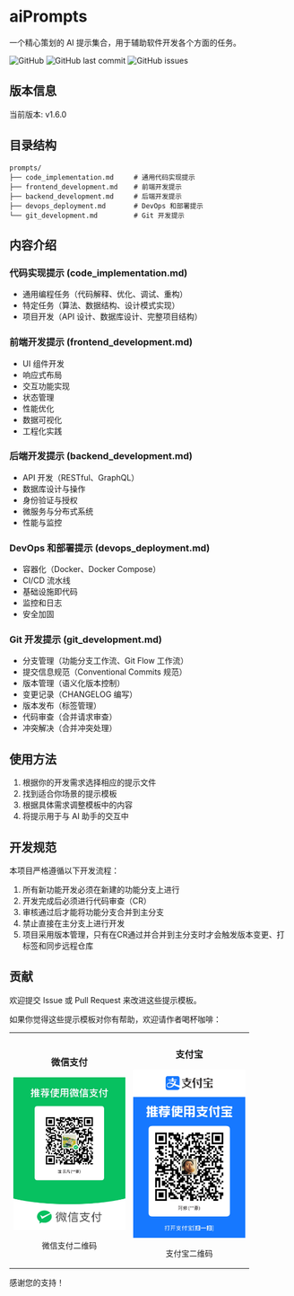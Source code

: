 # aiPrompts

一个精心策划的 AI 提示集合，用于辅助软件开发各个方面的任务。

![GitHub](https://img.shields.io/github/license/axfinn/aiPrompts)
![GitHub last commit](https://img.shields.io/github/last-commit/axfinn/aiPrompts)
![GitHub issues](https://img.shields.io/github/issues/axfinn/aiPrompts)

## 版本信息

当前版本: v1.6.0

## 目录结构

```
prompts/
├── code_implementation.md     # 通用代码实现提示
├── frontend_development.md    # 前端开发提示
├── backend_development.md     # 后端开发提示
├── devops_deployment.md       # DevOps 和部署提示
└── git_development.md         # Git 开发提示
```

## 内容介绍

### 代码实现提示 (code_implementation.md)
- 通用编程任务（代码解释、优化、调试、重构）
- 特定任务（算法、数据结构、设计模式实现）
- 项目开发（API 设计、数据库设计、完整项目结构）

### 前端开发提示 (frontend_development.md)
- UI 组件开发
- 响应式布局
- 交互功能实现
- 状态管理
- 性能优化
- 数据可视化
- 工程化实践

### 后端开发提示 (backend_development.md)
- API 开发（RESTful、GraphQL）
- 数据库设计与操作
- 身份验证与授权
- 微服务与分布式系统
- 性能与监控

### DevOps 和部署提示 (devops_deployment.md)
- 容器化（Docker、Docker Compose）
- CI/CD 流水线
- 基础设施即代码
- 监控和日志
- 安全加固

### Git 开发提示 (git_development.md)
- 分支管理（功能分支工作流、Git Flow 工作流）
- 提交信息规范（Conventional Commits 规范）
- 版本管理（语义化版本控制）
- 变更记录（CHANGELOG 编写）
- 版本发布（标签管理）
- 代码审查（合并请求审查）
- 冲突解决（合并冲突处理）

## 使用方法

1. 根据你的开发需求选择相应的提示文件
2. 找到适合你场景的提示模板
3. 根据具体需求调整模板中的内容
4. 将提示用于与 AI 助手的交互中

## 开发规范

本项目严格遵循以下开发流程：

1. 所有新功能开发必须在新建的功能分支上进行
2. 开发完成后必须进行代码审查（CR）
3. 审核通过后才能将功能分支合并到主分支
4. 禁止直接在主分支上进行开发
5. 项目采用版本管理，只有在CR通过并合并到主分支时才会触发版本变更、打标签和同步远程仓库

## 贡献

欢迎提交 Issue 或 Pull Request 来改进这些提示模板。

如果你觉得这些提示模板对你有帮助，欢迎请作者喝杯咖啡：

<div align="center">
  <table>
    <tr>
      <td align="center">
        <h3>微信支付</h3>
        <img src="./img/wxpay.JPG" width="200" alt="微信支付二维码">
        <p>微信支付二维码</p>
      </td>
      <td align="center">
        <h3>支付宝</h3>
        <img src="./img/alipay.JPG" width="200" alt="支付宝二维码">
        <p>支付宝二维码</p>
      </td>
    </tr>
  </table>
</div>

感谢您的支持！
